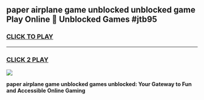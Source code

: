 
## paper airplane game unblocked unblocked game Play Online 👋 Unblocked Games #jtb95
<h3>
<a href="https://premium.freeplayer.one?title=paper_airplane_game_unblocked&ref=21F">CLICK TO PLAY</a></h3>
<hr>

<h3>
<a href="https://premium.freeplayer.one?title=paper_airplane_game_unblocked&ref=21F">CLICK 2 PLAY</a>
  
</h3>

<a href="https://premium.freeplayer.one?title=paper_airplane_game_unblocked&ref=21F/"><img src="https://clearcache.store/games.png"></a>


**paper airplane game unblocked games unblocked: Your Gateway to Fun and Accessible Online Gaming**
